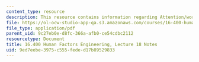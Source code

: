 ```yaml
---
content_type: resource
description: This resource contains information regarding Attention/workload.
file: https://ol-ocw-studio-app-qa.s3.amazonaws.com/courses/16-400-human-factors-engineering-fall-2011/9ed7eebe3975c555feded17b89529833_MIT16_400F11_lec18.pdf
file_type: application/pdf
parent_uid: 9c27eb0e-d8fc-366a-afb0-ce54cdbc2112
resourcetype: Document
title: 16.400 Human Factors Engineering, Lecture 18 Notes
uid: 9ed7eebe-3975-c555-fede-d17b89529833
---
```

